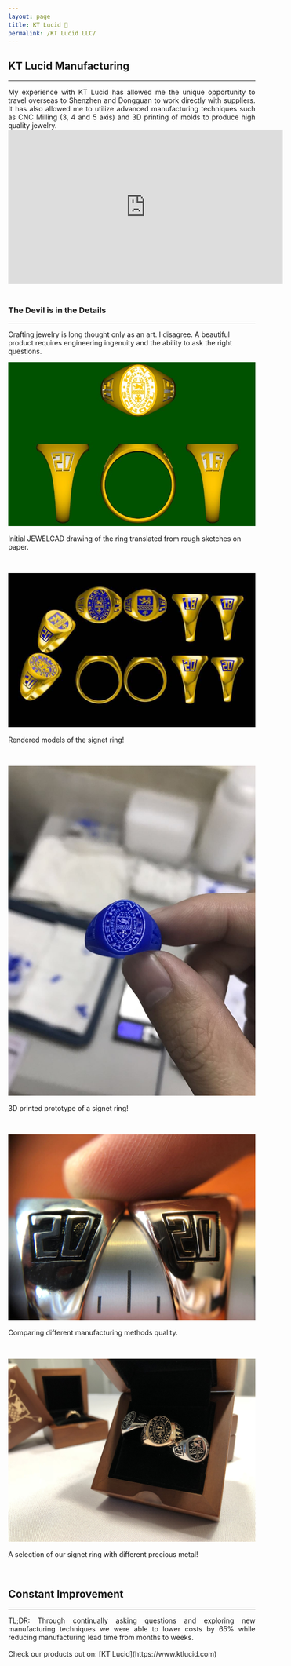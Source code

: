 ```yaml
---
layout: page
title: KT Lucid 💍
permalink: /KT Lucid LLC/
---
```

## KT Lucid Manufacturing
---
<div align="justify"> My experience with KT Lucid has allowed me the unique opportunity to travel overseas to Shenzhen and Dongguan to work directly with suppliers. It has also allowed me to utilize advanced manufacturing techniques such as CNC Milling (3, 4 and 5 axis) and 3D printing of molds to produce high quality jewelry.</div>

<center><iframe width="560" height="315" src="https://www.youtube.com/embed/blsFVIm3GC4" frameborder="0" allow="accelerometer; autoplay; encrypted-media; gyroscope; picture-in-picture" allowfullscreen></iframe></center>
<br />


### The Devil is in the Details
---
Crafting jewelry is long thought only as an art. I disagree. A beautiful product
requires engineering ingenuity and the ability to ask the right questions.

<p align="center">
  <img width="auto" height="auto" src="/assets/photo7.jpg">
    <figcaption>Initial JEWELCAD drawing of the ring translated from rough sketches on paper.</figcaption>
</p>

<br />
<p align="center">
  <img width="auto" height="auto" src="/assets/photo10.PNG">
    <figcaption>Rendered models of the signet ring!</figcaption>
</p>

<br />

<p align="center">
  <img width="auto" height="auto" src="/assets/photo5.JPG">
    <figcaption>3D printed prototype of a signet ring!</figcaption>
</p>

<br />

<p align="center">
  <img width="auto" height="auto" src="/assets/photo11.JPG">
    <figcaption>Comparing different manufacturing methods quality.</figcaption>
</p>

<br />

<p align="center">
  <img width="auto" height="auto" src="/assets/photo8.jpeg">
    <figcaption>A selection of our signet ring with different precious metal!</figcaption>
</p>

<br />

## Constant Improvement
---
<div align="justify"> TL;DR: Through continually asking questions and exploring new manufacturing techniques
  we were able to lower costs by 65% while reducing manufacturing lead time from months to weeks. </div>

<br />
Check our products out on: [KT Lucid](https://www.ktlucid.com)
